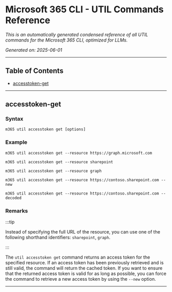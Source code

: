 <!-- DISCLAIMER: All secrets, passwords, and sensitive values in this document are examples only and not real credentials. -->
# Microsoft 365 CLI - UTIL Commands Reference

*This is an automatically generated condensed reference of all UTIL commands for the Microsoft 365 CLI, optimized for LLMs.*

*Generated on: 2025-06-01*

---

## Table of Contents

- [accesstoken-get](#accesstoken-get)

---

## accesstoken-get

### Syntax
```
m365 util accesstoken get [options]
```

### Example
```
m365 util accesstoken get --resource https://graph.microsoft.com

m365 util accesstoken get --resource sharepoint

m365 util accesstoken get --resource graph

m365 util accesstoken get --resource https://contoso.sharepoint.com --new

m365 util accesstoken get --resource https://contoso.sharepoint.com --decoded

```

### Remarks
:::tip

Instead of specifying the full URL of the resource, you can use one of the following shorthand identifiers: `sharepoint`, `graph`.

:::

The `util accesstoken get` command returns an access token for the specified resource. If an access token has been previously retrieved and is still valid, the command will return the cached token. If you want to ensure that the returned access token is valid for as long as possible, you can force the command to retrieve a new access token by using the `--new` option.



---
